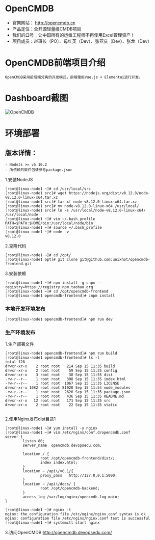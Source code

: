 # OpenCMDB

- 官网网站： http://opencmdb.cn
- 产品定位：全开源轻量级CMDB项目
- 我们的口号：让中国所有的运维工程师不再使用Excel管理资产！
- 项目成员：赵班长（PO）、母红英（Dev）、张亚庆（Dev）、张龙（Dev）

# OpenCMDB前端项目介绍

    OpenCMDB采用前后端分离的开发模式，前端使用Vue.js + Elementui进行开发。

# Dashboard截图

   ![OpenCMDB](https://github.com/unixhot/opencmdb-frontend/blob/master/example/opencmdb.png)

# 环境部署

## 版本详情：
	
	- NodeJs >= v6.10.2
	- 所依赖的软件包请参考package.json
	
1.安装NodeJS

```
[root@linux-node1 ~]# cd /usr/local/src
[root@linux-node1 src]# wget https://nodejs.org/dist/v8.12.0/node-v8.12.0-linux-x64.tar.xz
[root@linux-node1 src]# tar xf node-v8.12.0-linux-x64.tar.xz 
[root@linux-node1 src]# mv node-v8.12.0-linux-x64 /usr/local/
[root@linux-node1 src]# ln -s /usr/local/node-v8.12.0-linux-x64/ /usr/local/node
[root@linux-node1 ~]# vim ~/.bash_profile 
PATH=$PATH:$HOME/bin:/usr/local/node/bin
[root@linux-node1 ~]# source ~/.bash_profile 
[root@linux-node1 ~]# node -v
v8.12.0
```

2.克隆代码

```
[root@linux-node1 ~]# cd /opt/
[root@linux-node1 opt]# git clone git@github.com:unixhot/opencmdb-frontend.git

```

3.安装依赖

```
[root@linux-node1 ~]# npm install -g cnpm --registry=https://registry.npm.taobao.org
[root@linux-node1 ~]# cd /opt/opencmdb-frontend
[root@linux-node1 opencmdb-frontend]# cnpm install

```

### 本地开发环境发布

```
[root@linux-node1 opencmdb-frontend]# npm run dev
```

### 生产环境发布

1.生产部署文件

```
[root@linux-node1 opencmdb-frontend]# npm run build
[root@linux-node1 opencmdb-frontend]# ls -l
total 128
drwxr-xr-x    2 root root   214 Sep 15 11:35 build
drwxr-xr-x    2 root root    59 Sep 15 11:35 config
drwxr-xr-x    3 root root    38 Sep 15 11:55 dist
-rw-r--r--    1 root root   398 Sep 15 11:35 index.html
-rw-r--r--    1 root root  1067 Sep 15 11:35 LICENSE
drwxr-xr-x 1082 root root 81920 Sep 15 11:54 node_modules
-rw-r--r--    1 root root  2620 Sep 15 11:35 package.json
-rw-r--r--    1 root root   436 Sep 15 11:35 README.md
drwxr-xr-x   12 root root   171 Sep 15 11:35 src
drwxr-xr-x    2 root root    22 Sep 15 11:35 static


```

2.使用Nginx发布dist目录1

```
[root@linux-node1 ~]# yum install -y nginx
[root@linux-node1 ~]# vim /etc/nginx/conf.d/opencmdb.conf
server {
        listen 80;
        server_name  opencmdb.devopsedu.com;

        location / {
                root /opt/opencmdb-frontend/dist/;
                index index.html;
        }
        location ~ /api\/v0.1/{
                proxy_pass   http://127.0.0.1:5000;
        }
        location ~ /api\/docs/ {
                root /opt/opencmdb-backend;
        }
        access_log /var/log/nginx/opencmdb.log main;
}

[root@linux-node1 ~]# nginx -t
nginx: the configuration file /etc/nginx/nginx.conf syntax is ok
nginx: configuration file /etc/nginx/nginx.conf test is successful
[root@linux-node1 ~]# systemctl start nginx

```

3.访问OpenCMDB http://opencmdb.devopsedu.com/
